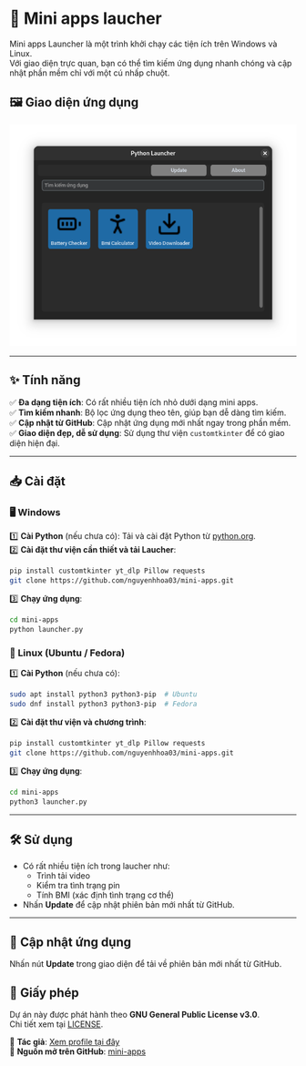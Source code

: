 
# 🚀 Mini apps laucher  

Mini apps Launcher là một trình khởi chạy các tiện ích trên Windows và Linux.  
Với giao diện trực quan, bạn có thể tìm kiếm ứng dụng nhanh chóng và cập nhật phần mềm chỉ với một cú nhấp chuột.  

## 🖼️ Giao diện ứng dụng  
<img src="screenshot.png" alt="Mini apps Launcher UI" width="600"/>

---

## ✨ Tính năng  
✅ **Đa dạng tiện ích**: Có rất nhiều tiện ích nhỏ dưới dạng mini apps.  
✅ **Tìm kiếm nhanh**: Bộ lọc ứng dụng theo tên, giúp bạn dễ dàng tìm kiếm.  
✅ **Cập nhật từ GitHub**: Cập nhật ứng dụng mới nhất ngay trong phần mềm.  
✅ **Giao diện đẹp, dễ sử dụng**: Sử dụng thư viện `customtkinter` để có giao diện hiện đại.  

---

## 📥 Cài đặt  

### 🖥️ Windows  
1️⃣ **Cài Python** (nếu chưa có): Tải và cài đặt Python từ [python.org](https://www.python.org/).  
2️⃣ **Cài đặt thư viện cần thiết và tải Laucher**:  
   ```sh
   pip install customtkinter yt_dlp Pillow requests
   git clone https://github.com/nguyenhhoa03/mini-apps.git
   ```
3️⃣ **Chạy ứng dụng**:  
   ```sh
   cd mini-apps
   python launcher.py
   ```

### 🐧 Linux (Ubuntu / Fedora)  
1️⃣ **Cài Python** (nếu chưa có):  
   ```sh
   sudo apt install python3 python3-pip  # Ubuntu
   sudo dnf install python3 python3-pip  # Fedora
   ```
2️⃣ **Cài đặt thư viện và chương trình**:  
   ```sh
   pip install customtkinter yt_dlp Pillow requests
   git clone https://github.com/nguyenhhoa03/mini-apps.git

   ```
3️⃣ **Chạy ứng dụng**:  
   ```sh
   cd mini-apps
   python3 launcher.py
   ```

---

## 🛠️ Sử dụng  

- Có rất nhiều tiện ích trong laucher như:
  + Trình tải video
  + Kiểm tra tình trạng pin
  + Tính BMI (xác định tình trạng cơ thể)
- Nhấn **Update** để cập nhật phiên bản mới nhất từ GitHub.  

---

## 🔄 Cập nhật ứng dụng  

Nhấn nút **Update** trong giao diện để tải về phiên bản mới nhất từ GitHub.  

## 📜 Giấy phép  

Dự án này được phát hành theo **GNU General Public License v3.0**.  
Chi tiết xem tại [LICENSE](LICENSE).  

📌 **Tác giả**: [Xem profile tại đây](https://github.com/nguyenhhoa03)  
📌 **Nguồn mở trên GitHub**: [mini-apps](https://github.com/nguyenhhoa03/mini-apps)  
